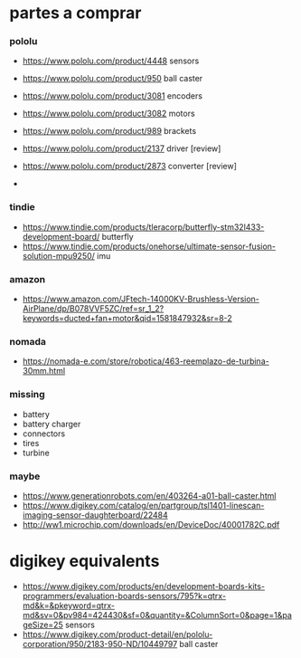 # partes a comprar
### pololu
   - https://www.pololu.com/product/4448 sensors
   - https://www.pololu.com/product/950 ball caster
   - https://www.pololu.com/product/3081 encoders
   
   - https://www.pololu.com/product/3082 motors
   
   - https://www.pololu.com/product/989 brackets
   - https://www.pololu.com/product/2137 driver [review]
   - https://www.pololu.com/product/2873 converter [review]
   -
### tindie
   - https://www.tindie.com/products/tleracorp/butterfly-stm32l433-development-board/ butterfly
   - https://www.tindie.com/products/onehorse/ultimate-sensor-fusion-solution-mpu9250/ imu

### amazon
   - https://www.amazon.com/JFtech-14000KV-Brushless-Version-AirPlane/dp/B078VVF5ZC/ref=sr_1_2?keywords=ducted+fan+motor&qid=1581847932&sr=8-2

### nomada
   - https://nomada-e.com/store/robotica/463-reemplazo-de-turbina-30mm.html

### missing
   - battery
   - battery charger
   - connectors
   - tires
   - turbine

### maybe
   - https://www.generationrobots.com/en/403264-a01-ball-caster.html
   - https://www.digikey.com/catalog/en/partgroup/tsl1401-linescan-imaging-sensor-daughterboard/22484
   - http://ww1.microchip.com/downloads/en/DeviceDoc/40001782C.pdf

# digikey equivalents
   - https://www.digikey.com/products/en/development-boards-kits-programmers/evaluation-boards-sensors/795?k=qtrx-md&k=&pkeyword=qtrx-md&sv=0&pv984=424430&sf=0&quantity=&ColumnSort=0&page=1&pageSize=25 sensors
   - https://www.digikey.com/product-detail/en/pololu-corporation/950/2183-950-ND/10449797 ball caster
